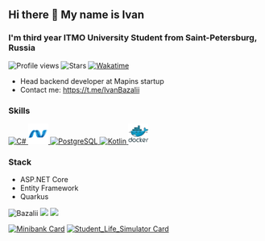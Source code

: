 ## Hi there 👋 My name is Ivan
### I'm third year ITMO University Student from Saint-Petersburg, Russia

<!-- Badges -->
![Profile views](https://komarev.com/ghpvc/?username=Bazalii&color=blue&style=flat-square")
![Stars](https://img.shields.io/github/stars/Bazalii)
[![Wakatime](https://wakatime.com/badge/user/a392ab77-7255-4a39-922d-f116882f9f68.svg)](https://wakatime.com/@a392ab77-7255-4a39-922d-f116882f9f68)

- Head backend developer at Mapins startup
- Contact me: https://t.me/IvanBazalii

### Skills
<!-- C# --><a href="https://dotnet.microsoft.com/languages/csharp" target="_blank"> <img src="https://github.com/abranhe/programming-languages-logos/blob/master/src/csharp/csharp.svg" alt="C#" height="40"/> </a>
<!-- C# --><a href="https://dotnet.microsoft.com/en-us/" target="_blank"> <img src="https://raw.githubusercontent.com/devicons/devicon/master/icons/dot-net/dot-net-original.svg" alt="C#" height="40"/> </a>
<!-- PostgreSQL --><a href="https://www.postgresql.org/" target="_blank"> <img src="https://raw.githubusercontent.com/danielcranney/readme-generator/main/public/icons/skills/postgresql-colored.svg" alt="PostgreSQL" height="40"/> </a>
<!-- Kotlin --><a href="https://kotlinlang.org" target="_blank"> <img src="https://www.vectorlogo.zone/logos/kotlinlang/kotlinlang-icon.svg" alt="Kotlin" height="40"/> </a>
<!-- Docker --><a href="https://www.docker.com" target="_blank"> <img src="https://raw.githubusercontent.com/devicons/devicon/master/icons/docker/docker-original-wordmark.svg" alt="Docker" height="40"/> </a>

### Stack
- ASP.NET Core
- Entity Framework
- Quarkus

<div display="inline-flex"  align-items="center" justify-content="space-between">
  <img src="https://github-readme-stats.vercel.app/api?username=Bazalii&show_icons=true&bg_color=151515&title_color=fff&text_color=ffffff&icon_color=0b92f8&border_color=0b92f8&border_radius=30&count_private=true&locale=en&include_all_commits=true" alt="Bazalii" /> 
 <img src="https://github-readme-stats.vercel.app/api/top-langs?username=Bazalii&bg_color=151515&title_color=fff&text_color=ffffff&icon_color=0b92f8&border_color=0b92f8&border_radius=30&layout=compact&card_width=250&langs_count=8&hide=Jupyter%20Notebook,CMake,Makefile,Arc,PowerShell,BatchFile,HTML,Dockerfile&locale=en" /> 
  <img src="https://github-readme-stats.vercel.app/api/wakatime?username=Bazalii&bg_color=151515&title_color=fff&text_color=ffffff&icon_color=0b92f8&border_color=0b92f8&border_radius=30&layout=compact&langs_count=8&card_width=250" /> 

[![Minibank Card](https://github-readme-stats.vercel.app/api/pin/?username=Bazalii&repo=Minibank&bg_color=151515&title_color=fff&text_color=ffffff&icon_color=0b92f8&border_color=0b92f8&border_radius=30)](https://github.com/Bazalii/Tinkoff-Fintech)
[![Student_Life_Simulator Card](https://github-readme-stats.vercel.app/api/pin/?username=Bazalii&repo=Student_Life_Simulator&bg_color=151515&title_color=fff&text_color=ffffff&icon_color=0b92f8&border_color=0b92f8&border_radius=30)](https://github.com/Bazalii/Student_Life_Simulator)
 
</div>


